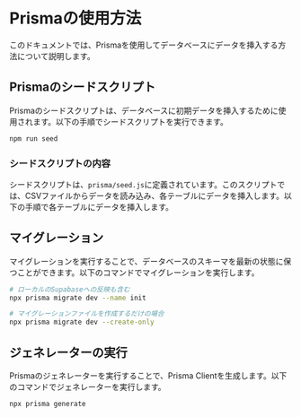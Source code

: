 # Prismaの使用方法
このドキュメントでは、Prismaを使用してデータベースにデータを挿入する方法について説明します。

## Prismaのシードスクリプト
Prismaのシードスクリプトは、データベースに初期データを挿入するために使用されます。以下の手順でシードスクリプトを実行できます。
```bash
npm run seed
```
### シードスクリプトの内容
シードスクリプトは、`prisma/seed.js`に定義されています。このスクリプトでは、CSVファイルからデータを読み込み、各テーブルにデータを挿入します。以下の手順で各テーブルにデータを挿入します。

## マイグレーション
マイグレーションを実行することで、データベースのスキーマを最新の状態に保つことができます。以下のコマンドでマイグレーションを実行します。
```bash
# ローカルのSupabaseへの反映も含む
npx prisma migrate dev --name init

# マイグレーションファイルを作成するだけの場合
npx prisma migrate dev --create-only
```

## ジェネレーターの実行
Prismaのジェネレーターを実行することで、Prisma Clientを生成します。以下のコマンドでジェネレーターを実行します。
```bash
npx prisma generate
```